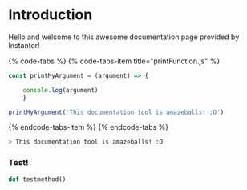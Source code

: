 # Introduction

Hello and welcome to this awesome documentation page provided by Instantor!

{% code-tabs %}
{% code-tabs-item title="printFunction.js" %}
```javascript
const printMyArgument = (argument) => {

    console.log(argument)
    }

printMyArgument('This documentation tool is amazeballs! :O')
```
{% endcode-tabs-item %}
{% endcode-tabs %}

```bash
> This documentation tool is amazeballs! :O
```

### Test!

```py
def testmethod()
```
